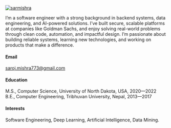[![sarmishra](https://img.shields.io/badge/sarmishra-github-blue?logo=github)](https://github.com/sarmishra)

I’m a software engineer with a strong background in backend systems, data engineering, and AI-powered solutions. I’ve built secure, scalable platforms at companies like Goldman Sachs, and enjoy solving real-world problems through clean code, automation, and impactful design. I’m passionate about building reliable systems, learning new technologies, and working on products that make a difference.

#### Email

saroj.mishra773@gmail.com

#### Education

M.S., Computer Science, University of North Dakota, USA, 2020—2022\
B.E., Computer Engineering, Tribhuvan University, Nepal, 2013—2017

#### Interests

Software Engineering, Deep Learning, Artificial Intelligence, Data Mining.
